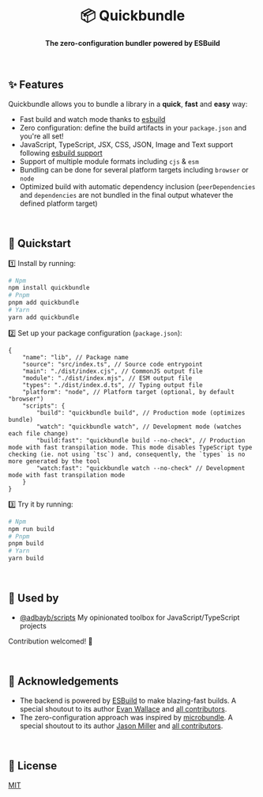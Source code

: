 <br>
<div align="center">
    <h1>📦 Quickbundle</h1>
    <strong>The zero-configuration bundler powered by ESBuild</strong>
</div>
<br>
<br>

## ✨ Features

Quickbundle allows you to bundle a library in a **quick**, **fast** and **easy** way:

-   Fast build and watch mode thanks to [esbuild](https://esbuild.github.io/)
-   Zero configuration: define the build artifacts in your `package.json` and you're all set!
-   JavaScript, TypeScript, JSX, CSS, JSON, Image and Text support following [esbuild support](https://esbuild.github.io/content-types/)
-   Support of multiple module formats including `cjs` & `esm`
-   Bundling can be done for several platform targets including `browser` or `node`
-   Optimized build with automatic dependency inclusion (`peerDependencies` and `dependencies` are not bundled in the final output whatever the defined platform target)

<br>

## 🚀 Quickstart

1️⃣ Install by running:

```bash
# Npm
npm install quickbundle
# Pnpm
pnpm add quickbundle
# Yarn
yarn add quickbundle
```

2️⃣ Set up your package configuration (`package.json`):

```jsonc
{
	"name": "lib", // Package name
	"source": "src/index.ts", // Source code entrypoint
	"main": "./dist/index.cjs", // CommonJS output file
	"module": "./dist/index.mjs", // ESM output file
	"types": "./dist/index.d.ts", // Typing output file
	"platform": "node", // Platform target (optional, by default "browser")
	"scripts": {
		"build": "quickbundle build", // Production mode (optimizes bundle)
		"watch": "quickbundle watch", // Development mode (watches each file change)
		"build:fast": "quickbundle build --no-check", // Production mode with fast transpilation mode. This mode disables TypeScript type checking (ie. not using `tsc`) and, consequently, the `types` is no more generated by the tool
		"watch:fast": "quickbundle watch --no-check" // Development mode with fast transpilation mode
	}
}
```

3️⃣ Try it by running:

```bash
# Npm
npm run build
# Pnpm
pnpm build
# Yarn
yarn build
```

<br>

## 🤩 Used by

-   [@adbayb/scripts](https://github.com/adbayb/stack) My opinionated toolbox for JavaScript/TypeScript projects

Contribution welcomed! 🤗

<br>

## 💙 Acknowledgements

-   The backend is powered by [ESBuild](https://github.com/evanw/esbuild) to make blazing-fast builds. A special shoutout to its author [Evan Wallace](https://github.com/evanw) and [all contributors](https://github.com/evanw/esbuild/graphs/contributors).
-   The zero-configuration approach was inspired by [microbundle](https://github.com/developit/microbundle). A special shoutout to its author [Jason Miller](https://github.com/developit) and [all contributors](https://github.com/developit/microbundle/graphs/contributors).

<br>

## 📖 License

[MIT](./LICENSE "License MIT")
